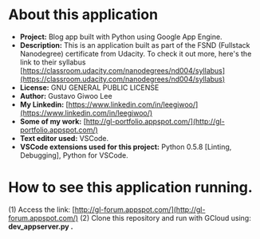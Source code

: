 # About this application
- **Project:** Blog app built with Python using Google App Engine.
- **Description:** This is an application built as part of the FSND (Fullstack Nanodegree) certificate from Udacity. To check it out more, here's the link to their syllabus [https://classroom.udacity.com/nanodegrees/nd004/syllabus](https://classroom.udacity.com/nanodegrees/nd004/syllabus)
- **License:** GNU GENERAL PUBLIC LICENSE
- **Author:** Gustavo Giwoo Lee
- **My Linkedin:** [https://www.linkedin.com/in/leegiwoo/](https://www.linkedin.com/in/leegiwoo/)
- **Some of my work:** [http://gl-portfolio.appspot.com/](http://gl-portfolio.appspot.com/)
- **Text editor used:** VSCode.
- **VSCode extensions used for this project:** Python 0.5.8 [Linting, Debugging], Python for VSCode.

# How to see this application running.
(1) Access the link: [http://gl-forum.appspot.com/](http://gl-forum.appspot.com/)
(2) Clone this repository and run with GCloud using: **dev_appserver.py .**

